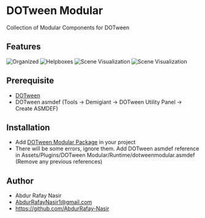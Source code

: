# DOTween Modular 
Collection of Modular Components for DOTween

## Features
![Organized](https://github.com/AbdurRafay-Nasir/DOTween-Modular-Development/assets/145528502/0ff529a1-73a8-4755-bddc-a451ce33c5ba)
![Helpboxes](https://github.com/AbdurRafay-Nasir/DOTween-Modular-Development/assets/145528502/4739ba07-43d2-46a9-bc71-1a989a4a50d5)
![Scene Visualization](https://github.com/AbdurRafay-Nasir/DOTween-Modular-Development/assets/145528502/2a99a4fb-54b6-4d61-a58e-23b9ea3b16e5)
![Scene Visualization](https://github.com/AbdurRafay-Nasir/DOTween-Modular-Development/assets/145528502/53f9e69a-7ac2-4d3f-b70f-762fd92e8c90)

## Prerequisite
- [DOTween](https://assetstore.unity.com/packages/tools/animation/dotween-hotween-v2-27676)
- DOTween asmdef (Tools -> Demigiant -> DOTween Utility Panel -> Create ASMDEF)

## Installation
- Add [DOTween Modular Package](https://github.com/AbdurRafay-Nasir/DOTween-Modular/blob/main/dotweenmodular.unitypackage) in your project
- There will be some errors, ignore them. Add DOTween asmdef reference in Assets/Plugins/DOTween Modular/Runtime/dotweenmodular.asmdef (Remove any previous references) 

## Author
- Abdur Rafay Nasir
- AbdurRafayNasir1@gmail.com
- https://github.com/AbdurRafay-Nasir
